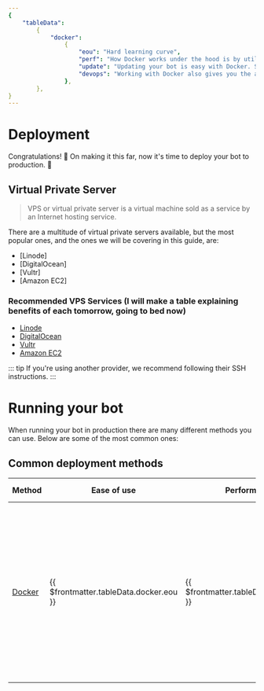 ```yaml
---
{
    "tableData":
        {
            "docker":
                {
                    "eou": "Hard learning curve",
                    "perf": "How Docker works under the hood is by utilizing containers which are basically little light virtual machines, so expect a bit of overhead if your VPS is on the low-end.",
                    "update": "Updating your bot is easy with Docker. Simply setup [Watchtower](https://containrrr.dev/watchtower/) to monitor your bot's Docker container and update it when it notices a new Image.",
                    "devops": "Working with Docker also gives you the ability to easily integrate your bot with other services, such as [GitHub Actions](#automating-the-build-process-with-github-actions) for example.",
                },
        },
}
---
```


# Deployment

Congratulations! 🎉 On making it this far, now it's time to deploy your bot to production. 🚀

## Virtual Private Server

> VPS or virtual private server is a virtual machine sold as a service by an Internet hosting service.

There are a multitude of virtual private servers available, but the most popular ones, and the ones we will be covering in this guide, are:

-   [Linode]
-   [DigitalOcean]
-   [Vultr]
-   [Amazon EC2]

### Recommended VPS Services (I will make a table explaining benefits of each tomorrow, going to bed now)

-   [Linode](https://www.linode.com/docs/guides/connect-to-server-over-ssh/)
-   [DigitalOcean](https://docs.digitalocean.com/products/droplets/how-to/connect-with-ssh/)
-   [Vultr](https://www.vultr.com/docs/how-to-access-your-vultr-vps/)
-   [Amazon EC2](https://docs.aws.amazon.com/AWSEC2/latest/UserGuide/AccessingInstancesLinux.html)

::: tip
If you're using another provider, we recommend following their SSH instructions.
:::

# Running your bot

When running your bot in production there are many different methods you can use. Below are some of the most common ones:

## Common deployment methods

| Method                           | Ease of use                             | Performance                              | Updating                                                                                                                                                                               | Dev-ops                                                                                                                                                                                                         |
| -------------------------------- | --------------------------------------- | ---------------------------------------- | -------------------------------------------------------------------------------------------------------------------------------------------------------------------------------------- | --------------------------------------------------------------------------------------------------------------------------------------------------------------------------------------------------------------- |
| [Docker](deploying-to-docker.md) | {{ $frontmatter.tableData.docker.eou }} | {{ $frontmatter.tableData.docker.perf }} | Updating your bot is easy with Docker. Simply setup [Watchtower](https://containrrr.dev/watchtower/) to monitor your bot's Docker container and update it when it notices a new Image. | Working with Docker also gives you the ability to easily integrate your bot with other services, such as [GitHub Actions](deploying-to-docker.md#automating-the-build-process-with-github-actions) for example. |
